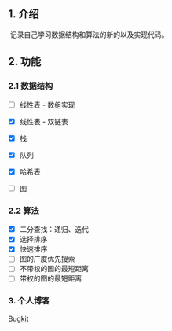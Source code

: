 

## 1. 介绍

​	记录自己学习数据结构和算法的新的以及实现代码。

## 2. 功能

### 2.1 数据结构

- [ ] 线性表 - 数组实现

- [x] 线性表 - 双链表
- [x] 栈
- [x] 队列
- [x] 哈希表
- [ ] 图

### 2.2 算法

- [x] 二分查找：递归、迭代
- [x] 选择排序
- [x] 快速排序
- [ ] 图的广度优先搜索
- [ ] 不带权的图的最短距离
- [ ] 带权的图的最短距离

### 3. 个人博客

[Bugkit](http://bugkit.cn)



